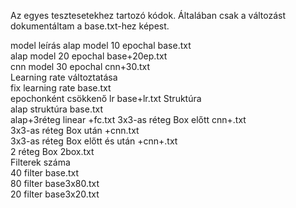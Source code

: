 Az egyes tesztesetekhez tartozó kódok. Általában csak a változást dokumentáltam a base.txt-hez képest.

model leírás
alap model 10 epochal	base.txt	
alap model 20 epochal	base+20ep.txt	
cnn model 30 epochal	cnn+30.txt	
Learning rate változtatása			
fix learning rate	base.txt	
epochonként csökkenő lr	base+lr.txt	
Struktúra			
alap struktúra	base.txt	
alap+3réteg linear	+fc.txt	
3x3-as réteg Box előtt	cnn+.txt	
3x3-as réteg Box után	+cnn.txt	
3x3-as réteg Box előtt és után	+cnn+.txt	
2 réteg Box	2box.txt	
Filterek száma			
40 filter	base.txt	
80 filter	base3x80.txt	
20 filter	base3x20.txt	
